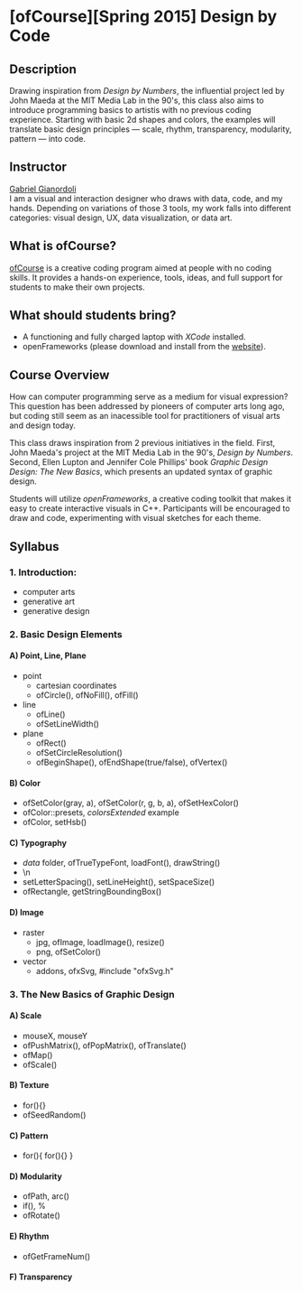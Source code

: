 # [ofCourse][Spring 2015] Design by Code

## Description

Drawing inspiration from *Design by Numbers*, the influential project led by John Maeda at the MIT Media Lab in the 90's, this class also aims to introduce programming basics to artistis with no previous coding experience. Starting with basic 2d shapes and colors, the examples will translate basic design principles — scale, rhythm, transparency, modularity, pattern — into code.


## Instructor

[Gabriel Gianordoli](http://gianordoli.com/)  
I am a visual and interaction designer who draws with data, code, and my hands. Depending on variations of those 3 tools, my work falls into different categories: visual design, UX, data visualization, or data art.


## What is ofCourse?

[ofCourse](http://www.ofcourse.io/) is a creative coding program aimed at people with no coding skills. It provides a hands-on experience, tools, ideas, and full support for students to make their own projects.

 
## What should students bring?

* A functioning and fully charged laptop with *XCode* installed.
* openFrameworks (please download and install from the [website](http://openframeworks.cc/download/)).


## Course Overview

How can computer programming serve as a medium for visual expression? This question has been addressed by pioneers of computer arts long ago, but coding still seem as an inacessible tool for practitioners of visual arts and design today.

This class draws inspiration from 2 previous initiatives in the field. First, John Maeda's project at the MIT Media Lab in the 90's, *Design by Numbers*. Second, Ellen Lupton and Jennifer Cole Phillips' book *Graphic Design Design: The New Basics*, which presents an updated syntax of graphic design.

Students will utilize *openFrameworks*, a creative coding toolkit that makes it easy to create interactive visuals in C++. Participants will be encouraged to draw and code, experimenting with visual sketches for each theme.


## Syllabus


### 1. Introduction:
* computer arts
* generative art
* generative design


### 2. Basic Design Elements

#### A) Point, Line, Plane

* point
	* cartesian coordinates
	* ofCircle(), ofNoFill(), ofFill()
* line
	* ofLine()
	* ofSetLineWidth()
* plane
	* ofRect()
	* ofSetCircleResolution()
	* ofBeginShape(), ofEndShape(true/false), ofVertex()

	
#### B) Color

* ofSetColor(gray, a), ofSetColor(r, g, b, a), ofSetHexColor()
* ofColor::presets, *colorsExtended* example
* ofColor, setHsb()


#### C) Typography

* *data* folder, ofTrueTypeFont, loadFont(), drawString()
* \n
* setLetterSpacing(), setLineHeight(), setSpaceSize()
* ofRectangle, getStringBoundingBox()

	
#### D) Image

* raster
	* jpg, ofImage, loadImage(), resize()
	* png, ofSetColor()
* vector
	* addons, ofxSvg, #include "ofxSvg.h"


### 3. The New Basics of Graphic Design

#### A) Scale
* mouseX, mouseY
* ofPushMatrix(), ofPopMatrix(), ofTranslate()
* ofMap()
* ofScale()

#### B) Texture
* for(){}
* ofSeedRandom()

#### C) Pattern
* for(){ for(){} }

#### D) Modularity
* ofPath, arc()
* if(), %
* ofRotate()

#### E) Rhythm
* ofGetFrameNum()

#### F) Transparency
